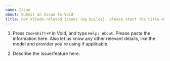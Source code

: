 ```yaml
---
name: Issue
about: Submit an Issue to Void
title: For VSCode-related issues (eg builds), please start the title with `[App]`. Otherwise, start it with `[Bug]` or `[Feature]`.
---
```


1. Press `Cmd+Shift+P` in Void, and type `Help: About`. Please paste the information here. Also let us know any other relevant details, like the model and provider you're using if applicable.

2. Describe the issue/feature here.
